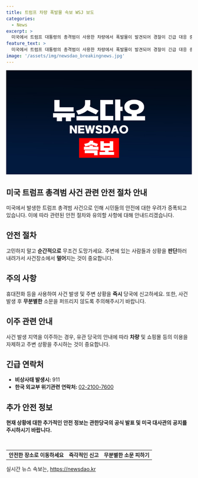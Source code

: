 ```yaml
---
title: 트럼프 차량 폭발물 속보 WSJ 보도
categories:
  - News
excerpt: >
  미국에서 트럼프 대통령의 총격범이 사용한 차량에서 폭발물이 발견되어 경찰이 긴급 대응 중에 있다. 사건의 동기와 추가적인 상황은 조사 중에 있으며, 대통령의 안전을 위해 주의가 요구된다.
feature_text: >
  미국에서 트럼프 대통령의 총격범이 사용한 차량에서 폭발물이 발견되어 경찰이 긴급 대응 중에 있다. 사건의 동기와 추가적인 상황은 조사 중에 있으며, 대통령의 안전을 위해 주의가 요구된다.
image: '/assets/img/newsdao_breakingnews.jpg'
---
```


<p><img src="/assets/img/newsdao_breakingnews.jpg" alt="flaretime 속보" /></p>

<h2>미국 트럼프 총격범 사건 관련 안전 절차 안내</h2>

<p>미국에서 발생한 트럼프 총격범 사건으로 인해 시민들의 안전에 대한 우려가 증폭되고 있습니다. 이에 따라 관련된 안전 절차와 유의할 사항에 대해 안내드리겠습니다.</p>

<h2 data-ke-size="size26">안전 절차</h2>

<p data-ke-size="size16">고민하지 말고 <b>순간적으로</b> 무조건 도망가세요. 주변에 있는 사람들과 상황을 <b>판단</b>하러 내려가서 사건장소에서 <b>멀어</b>지는 것이 중요합니다.</p>

<h2 data-ke-size="size26">주의 사항</h2>

<p data-ke-size="size16">휴대전화 등을 사용하여 사건 발생 및 주변 상황을 <b>즉시</b> 당국에 신고하세요. 또한, 사건 발생 후 <b>무분별한</b> 소문을 퍼뜨리지 않도록 주의해주시기 바랍니다.</p>

<h2 data-ke-size="size26">이주 관련 안내</h2>

<p data-ke-size="size16">사건 발생 지역을 이주하는 경우, 유관 당국의 안내에 따라 <b>차량</b> 및 쇼핑몰 등의 이용을 자제하고 주변 상황을 주시하는 것이 중요합니다.</p>

<h2 data-ke-size="size26">긴급 연락처</h2>

<ul>
    <li><b>비상사태 발생시: </b>911</li>
    <li><b>한국 외교부 위기관련 연락처: </b><a href="tel:02-2100-7600">02-2100-7600</a></li>
</ul>

<h2 data-ke-size="size26">추가 안전 정보</h2>

<p><b>현재 상황에 대한 추가적인 안전 정보는 관한당국의 공식 발표 및 미국 대사관의 공지를 주시하시기 바랍니다.</b></p>

<p data-ke-size="size16">&nbsp;</p>

<table>
    <tbody>
        <tr>
            <td style="text-align: center; height: 17px;"><b>안전한 장소로 이동하세요</b></td>
            <td style="text-align: center; height: 17px;"><b>즉각적인 신고</b></td>
            <td style="text-align: center; height: 17px;"><b>무분별한 소문 피하기</b></td>
        </tr>
    </tbody>
</table>

<p data-ke-size="size16"></p>
실시간 뉴스 속보는, <a href="https://newsdao.kr" rel="dofollow">https://newsdao.kr</a>


